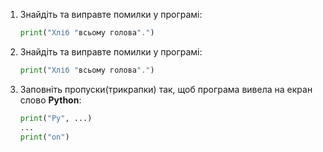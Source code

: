 1. Знайдіть та виправте помилки у програмі:
    ```python
    print("Хліб "всьому голова".")
    ```
1. Знайдіть та виправте помилки у програмі:
    ```python
    print("Хліб "всьому голова".")
    ```
1. Заповніть пропуски(трикрапки) так, щоб програма вивела на екран слово **Python**:
    ```python
    print("Py", ...)
    ...
    print("on")
    ```